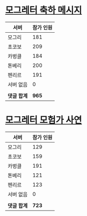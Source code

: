 # [모그레터 축하 메시지](./Event250701_v7_2_10th_moogleletter0.md)

|서버|참가 인원|
|-|-|
|모그리|181|
|초코보|209|
|카벙클|184|
|톤베리|200|
|펜리르|191|
|서버 없음|0|
|||
|**댓글 합계**|**965**|


# [모그레터 모험가 사연](./Event250701_v7_2_10th_moogleletter1.md)

|서버|참가 인원|
|-|-|
|모그리|129|
|초코보|159|
|카벙클|191|
|톤베리|121|
|펜리르|123|
|서버 없음|0|
|||
|**댓글 합계**|**723**|


